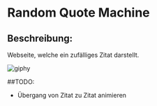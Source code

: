 # Random Quote Machine
## Beschreibung:
Webseite, welche ein zufälliges Zitat darstellt.

![giphy](https://user-images.githubusercontent.com/117094162/211635850-5b29aedb-6b1f-4e34-875c-6ffb33672e38.gif)

##TODO:
- Übergang von Zitat zu Zitat animieren

